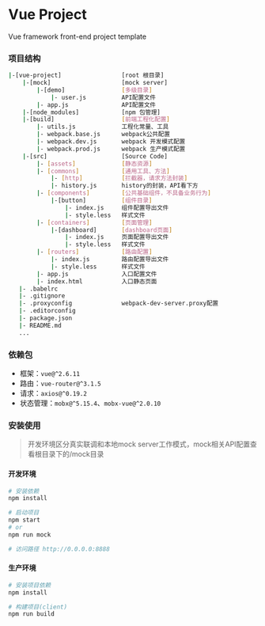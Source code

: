 # Vue Project

Vue framework front-end project template

### 项目结构

```bash
|-[vue-project]                 [root 根目录]
    |-[mock]                    [mock server]
        |-[demo]                [多级目录]
            |- user.js          API配置文件
        |- app.js               API配置文件
    |-[node_modules]            [npm 包管理]
    |-[build]                   [前端工程化配置]
        |- utils.js             工程化常量、工具
		|- webpack.base.js      webpack公共配置
		|- webpack.dev.js       webpack 开发模式配置
		|- webpack.prod.js      webpack 生产模式配置
    |-[src]                     [Source Code]
        |- [assets]             [静态资源]
        |- [commons]            [通用工具、方法]
            |- [http]           [拦截器，请求方法封装]
            |- history.js       history的封装，API看下方
        |- [components]         [公共基础组件，不具备业务行为]
            |-[button]          [组件目录]
                |- index.js     组件配置导出文件
                |- style.less   样式文件
        |- [containers]         [页面管理]
            |-[dashboard]       [dashboard页面]
                |- index.js     页面配置导出文件
                |- style.less   样式文件
        |- [routers]            [路由配置]
            |- index.js         路由配置导出文件
            |- style.less       样式文件
        |- app.js               入口配置文件
        |- index.html           入口静态页面
   |- .babelrc
   |- .gitignore
   |- .proxyconfig              webpack-dev-server.proxy配置
   |- .editorconfig
   |- package.json
   |- README.md
   ...
```

### 依赖包
- 框架：`vue@^2.6.11`
- 路由：`vue-router@^3.1.5`
- 请求：`axios@^0.19.2`
- 状态管理：`mobx@^5.15.4`、`mobx-vue@^2.0.10`

### 安装使用
> 开发环境区分真实联调和本地mock server工作模式，mock相关API配置查看根目录下的/mock目录

#### 开发环境
```bash
# 安装依赖
npm install

# 启动项目
npm start
# or
npm run mock

# 访问路径 http://0.0.0.0:8888
```

#### 生产环境
```bash
# 安装项目依赖
npm install

# 构建项目(client)
npm run build
```
